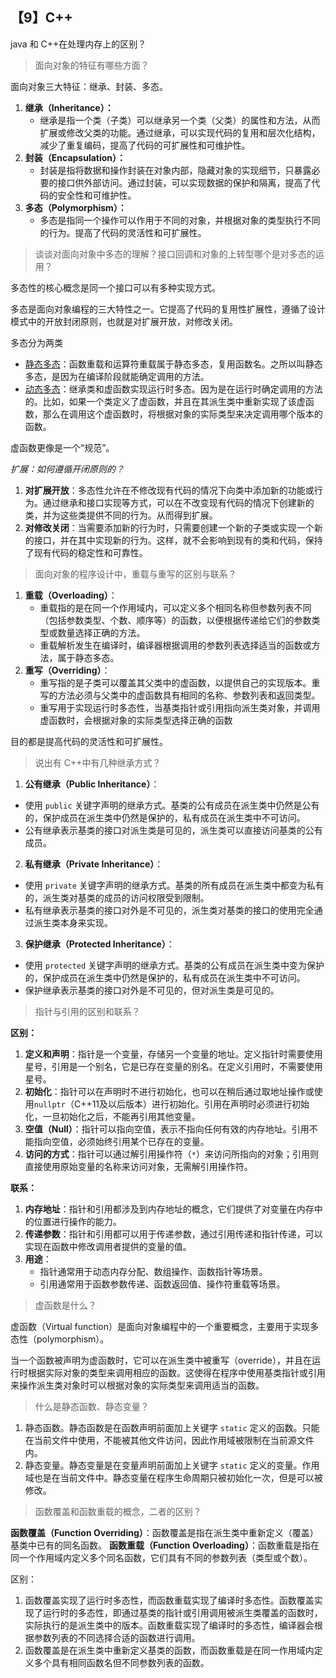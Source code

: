 ## 【9】C++


java 和 C++在处理内存上的区别？

> 面向对象的特征有哪些方面？

面向对象三大特征：继承、封装、多态。

1. **继承（Inheritance）：**
    - 继承是指一个类（子类）可以继承另一个类（父类）的属性和方法，从而扩展或修改父类的功能。通过继承，可以实现代码的复用和层次化结构，减少了重复编码，提高了代码的可扩展性和可维护性。
2. **封装（Encapsulation）：**
    - 封装是指将数据和操作封装在对象内部，隐藏对象的实现细节，只暴露必要的接口供外部访问。通过封装，可以实现数据的保护和隔离，提高了代码的安全性和可维护性。
3. **多态（Polymorphism）：**
    - 多态是指同一个操作可以作用于不同的对象，并根据对象的类型执行不同的行为。提高了代码的灵活性和可扩展性。


> 谈谈对面向对象中多态的理解？接口回调和对象的上转型哪个是对多态的运用？

多态性的核心概念是同一个接口可以有多种实现方式。

多态是面向对象编程的三大特性之一。它提高了代码的复用性扩展性，遵循了设计模式中的开放封闭原则，也就是对扩展开放，对修改关闭。

多态分为两类
- <u>静态多态</u>：函数重载和运算符重载属于静态多态，复用函数名。之所以叫静态多态，是因为在编译阶段就能确定调用的方法。
- <u>动态多态</u>：继承类和虚函数实现运行时多态。因为是在运行时确定调用的方法的。比如，如果一个类定义了虚函数，并且在其派生类中重新实现了该虚函数，那么在调用这个虚函数时，将根据对象的实际类型来决定调用哪个版本的函数。

虚函数更像是一个“规范”。

*扩展：如何遵循开闭原则的？*
1. **对扩展开放**：多态性允许在不修改现有代码的情况下向类中添加新的功能或行为。通过继承和接口实现等方式，可以在不改变现有代码的情况下创建新的类，并为这些类提供不同的行为。从而得到扩展。
2. **对修改关闭**：当需要添加新的行为时，只需要创建一个新的子类或实现一个新的接口，并在其中实现新的行为。这样，就不会影响到现有的类和代码，保持了现有代码的稳定性和可靠性。

> 面向对象的程序设计中，重载与重写的区别与联系？

1. **重载（Overloading）**：
    - 重载指的是在同一个作用域内，可以定义多个相同名称但参数列表不同（包括参数类型、个数、顺序等）的函数，以便根据传递给它们的参数类型或数量选择正确的方法。
    - 重载解析发生在编译时，编译器根据调用的参数列表选择适当的函数或方法，属于静态多态。
2. **重写（Overriding）**：
    - 重写指的是子类可以覆盖其父类中的虚函数，以提供自己的实现版本。重写的方法必须与父类中的虚函数具有相同的名称、参数列表和返回类型。
    - 重写用于实现运行时多态性，当基类指针或引用指向派生类对象，并调用虚函数时，会根据对象的实际类型选择正确的函数

目的都是提高代码的灵活性和可扩展性。

> 说出有 C++中有几种继承方式？

1. **公有继承（Public Inheritance）**：
- 使用 `public` 关键字声明的继承方式。基类的公有成员在派生类中仍然是公有的，保护成员在派生类中仍然是保护的，私有成员在派生类中不可访问。
- 公有继承表示基类的接口对派生类是可见的，派生类可以直接访问基类的公有成员。
2. **私有继承（Private Inheritance）**：
- 使用 `private` 关键字声明的继承方式。基类的所有成员在派生类中都变为私有的，派生类对基类的成员的访问权限受到限制。
- 私有继承表示基类的接口对外是不可见的，派生类对基类的接口的使用完全通过派生类本身来实现。
3. **保护继承（Protected Inheritance）**：
- 使用 `protected` 关键字声明的继承方式。基类的公有成员在派生类中变为保护的，保护成员在派生类中仍然是保护的，私有成员在派生类中不可访问。
- 保护继承表示基类的接口对外是不可见的，但对派生类是可见的。

> 指针与引用的区别和联系？

**区别：**
1. **定义和声明**：指针是一个变量，存储另一个变量的地址。定义指针时需要使用星号，引用是一个别名，它是已存在变量的别名。在定义引用时，不需要使用星号。
2. **初始化**：指针可以在声明时不进行初始化，也可以在稍后通过取地址操作或使用`nullptr`（C++11及以后版本）进行初始化。引用在声明时必须进行初始化，一旦初始化之后，不能再引用其他变量。
3. **空值（Null）**：指针可以指向空值，表示不指向任何有效的内存地址。引用不能指向空值，必须始终引用某个已存在的变量。
4. **访问的方式**：指针可以通过解引用操作符（`*`）来访问所指向的对象；引用则直接使用原始变量的名称来访问对象，无需解引用操作符。

**联系：**
1. **内存地址**：指针和引用都涉及到内存地址的概念，它们提供了对变量在内存中的位置进行操作的能力。
2. **传递参数**：指针和引用都可以用于传递参数，通过引用传递和指针传递，可以实现在函数中修改调用者提供的变量的值。
3. **用途**：
    - 指针通常用于动态内存分配、数组操作、函数指针等场景。
    - 引用通常用于函数参数传递、函数返回值、操作符重载等场景。

> 虚函数是什么？

虚函数（Virtual function）是面向对象编程中的一个重要概念，主要用于实现多态性（polymorphism）。

当一个函数被声明为虚函数时，它可以在派生类中被重写（override），并且在运行时根据实际对象的类型来调用相应的函数。这使得在程序中使用基类指针或引用来操作派生类对象时可以根据对象的实际类型来调用适当的函数。

> 什么是静态函数、静态变量？

1. 静态函数。静态函数是在函数声明前面加上关键字 `static` 定义的函数。只能在当前文件中使用，不能被其他文件访问，因此作用域被限制在当前源文件内。
2. 静态变量。静态变量是在变量声明前面加上关键字 `static` 定义的变量。作用域也是在当前文件中。静态变量在程序生命周期只被初始化一次，但是可以被修改。

> 函数覆盖和函数重载的概念，二者的区别？

**函数覆盖（Function Overriding）**：函数覆盖是指在派生类中重新定义（覆盖）基类中已有的同名函数。
**函数重载（Function Overloading）**：函数重载是指在同一个作用域内定义多个同名函数，它们具有不同的参数列表（类型或个数）。

区别：

1. 函数覆盖实现了运行时多态性，而函数重载实现了编译时多态性。函数覆盖实现了运行时的多态性，即通过基类的指针或引用调用被派生类覆盖的函数时，实际执行的是派生类中的版本。函数重载实现了编译时的多态性，编译器会根据参数列表的不同选择合适的函数进行调用。
2. 函数覆盖是在派生类中重新定义基类的函数，而函数重载是在同一作用域内定义多个具有相同函数名但不同参数列表的函数。
